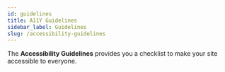 ```yaml
---
id: guidelines
title: A11Y Guidelines
sidebar_label: Guidelines
slug: /accessibility-guidelines
---
```


The **Accessibility Guidelines** provides you a checklist to make your site accessible to everyone.
